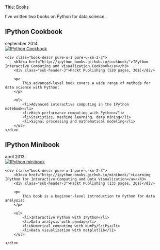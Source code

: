 Title: Books

I've written two books on Python for data science.


<a name="cookbook"></a>
## IPython Cookbook
<div class="sub-header-2">september 2014</div>

<div class="pure-g">
	<div class="book-cover pure-u-1 pure-u-sm-1-3">
		<a href="http://ipython-books.github.io/cookbook/"><img src="/images/cookbook.jpg" class="book-cover" alt="IPython Cookbook" /></a>
	</div>

	<div class="book-descr pure-u-1 pure-u-sm-2-3">
		<h3><a href="http://ipython-books.github.io/cookbook/">IPython Interactive Computing and Visualization Cookbook</a></h3>
		<div class="sub-header-3">Packt Publishing (520 pages, 30$)</div>

		<p>
			This advanced-level book covers a wide range of methods for data science with Python:
		</p>

		<ul>
			<li>Advanced interactive computing in the IPython notebook</li>
			<li>High-performance computing with Python</li>
			<li>Statistics, machine learning, data mining</li>
			<li>Signal processing and mathematical modeling</li>
		</ul>
	</div>
</div>


<a name="minibook"></a>
## IPython Minibook
<div class="sub-header-2">april 2013</div>

<div class="pure-g">
    <div class="book-cover pure-u-1 pure-u-sm-1-3">
        <a href="http://ipython-books.github.io/minibook/"><img src="/images/minibook.jpg" alt="IPython minibook" /></a>
    </div>

    <div class="book-descr pure-u-1 pure-u-sm-2-3">
        <h3><a href="http://ipython-books.github.io/minibook/">Learning IPython for Interactive Computing and Data Visualization</a></h3>
        <div class="sub-header-3">Packt Publishing (135 pages, 20$)</div>

        <p>
            This book is a beginner-level introduction to Python for data analysis:
        </p>

        <ul>
            <li>Interactive Python with IPython</li>
            <li>Data analysis with pandas</li>
            <li>Numerical computing with NumPy/SciPy</li>
            <li>Data visualization with matplotlib</li>
        </ul>

    </div>
</div>
